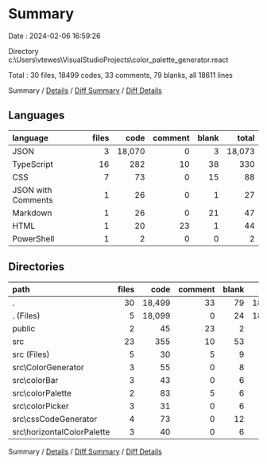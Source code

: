 # Summary

Date : 2024-02-06 16:59:26

Directory c:\\Users\\vtewes\\VisualStudioProjects\\color_palette_generator.react

Total : 30 files,  18499 codes, 33 comments, 79 blanks, all 18611 lines

Summary / [Details](details.md) / [Diff Summary](diff.md) / [Diff Details](diff-details.md)

## Languages
| language | files | code | comment | blank | total |
| :--- | ---: | ---: | ---: | ---: | ---: |
| JSON | 3 | 18,070 | 0 | 3 | 18,073 |
| TypeScript | 16 | 282 | 10 | 38 | 330 |
| CSS | 7 | 73 | 0 | 15 | 88 |
| JSON with Comments | 1 | 26 | 0 | 1 | 27 |
| Markdown | 1 | 26 | 0 | 21 | 47 |
| HTML | 1 | 20 | 23 | 1 | 44 |
| PowerShell | 1 | 2 | 0 | 0 | 2 |

## Directories
| path | files | code | comment | blank | total |
| :--- | ---: | ---: | ---: | ---: | ---: |
| . | 30 | 18,499 | 33 | 79 | 18,611 |
| . (Files) | 5 | 18,099 | 0 | 24 | 18,123 |
| public | 2 | 45 | 23 | 2 | 70 |
| src | 23 | 355 | 10 | 53 | 418 |
| src (Files) | 5 | 30 | 5 | 9 | 44 |
| src\\ColorGenerator | 3 | 55 | 0 | 8 | 63 |
| src\\colorBar | 3 | 43 | 0 | 6 | 49 |
| src\\colorPalette | 2 | 83 | 5 | 6 | 94 |
| src\\colorPicker | 3 | 31 | 0 | 6 | 37 |
| src\\cssCodeGenerator | 4 | 73 | 0 | 12 | 85 |
| src\\horizontalColorPalette | 3 | 40 | 0 | 6 | 46 |

Summary / [Details](details.md) / [Diff Summary](diff.md) / [Diff Details](diff-details.md)